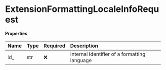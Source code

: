 # ExtensionFormattingLocaleInfoRequest

**Properties**

| Name | Type | Required | Description                                  |
| :--- | :--- | :------- | :------------------------------------------- |
| id\_ | str  | ❌       | Internal Identifier of a formatting language |

<!-- This file was generated by liblab | https://liblab.com/ -->
